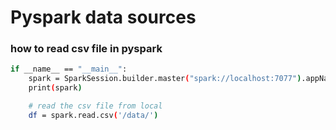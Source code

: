 # Pyspark data sources


### how to read csv file in pyspark
```bash
if __name__ == "__main__":
    spark = SparkSession.builder.master("spark://localhost:7077").appName("demo2").getOrCreate()
    print(spark)

    # read the csv file from local 
    df = spark.read.csv('/data/')
 ```
 

